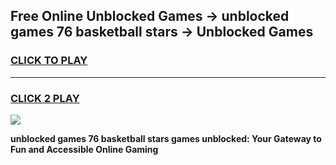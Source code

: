 
## Free Online Unblocked Games → unblocked games 76 basketball stars → Unblocked Games
<h3>
<a href="https://premium.freeplayer.one?title=unblocked_games_76_basketball_stars&ref=21F">CLICK TO PLAY</a></h3>
<hr>

<h3>
<a href="https://premium.freeplayer.one?title=unblocked_games_76_basketball_stars&ref=21F">CLICK 2 PLAY</a>
  
</h3>

<a href="https://premium.freeplayer.one?title=unblocked_games_76_basketball_stars&ref=21F/"><img src="https://clearcache.store/games.png"></a>


**unblocked games 76 basketball stars games unblocked: Your Gateway to Fun and Accessible Online Gaming**
